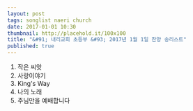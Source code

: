 ```yaml
---
layout: post
tags: songlist naeri church
date: 2017-01-01 10:30
thumbnail: http://placehold.it/100x100
title: "&#91; 내리교회 초등부 &#93; 2017년 1월 1일 찬양 송리스트"
published: true
---
```


<ol><li>작은 씨앗</li><li>사랑이야기</li><li>King's Way</li><li>나의 노래</li><li>주님만을 예배합니다</li></ol>
